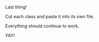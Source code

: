 Last thing!

Cut each class and paste it into its own file.

Everything should continue to work.

YAY!
